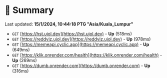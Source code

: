 # 📖 Summary
Last updated: **15/1/2024, 10:44:18 PTG "Asia/Kuala_Lumpur"**

- `GET` [https://hst.ujol.dev](https://hst.ujol.dev) - **Up** (518ms)
- `GET` [https://reddviz.ujol.dev](https://reddviz.ujol.dev) - **Up** (978ms)
- `GET` [https://memeapi.cyclic.app](https://memeapi.cyclic.app) - **Up** (649ms)
- `GET` [https://klik.onrender.com/health](https://klik.onrender.com/health) - **Up** (269ms)
- `GET` [https://dumb.onrender.com](https://dumb.onrender.com) - **Up** (316ms)
